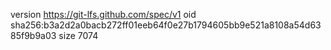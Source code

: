 version https://git-lfs.github.com/spec/v1
oid sha256:b3a2d2a0bacb272ff01eeb64f0e27b1794605bb9e521a8108a54d6385f9b9a03
size 7074
